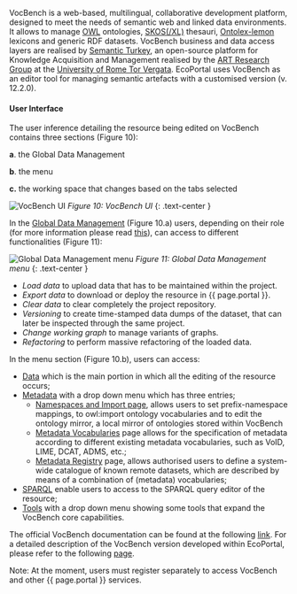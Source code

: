 VocBench is a web-based, multilingual, collaborative development platform, designed to meet the needs of semantic web and linked data environments. It allows to manage [OWL](https://www.w3.org/TR/owl2-overview/) ontologies, [SKOS(/XL)](https://www.w3.org/TR/skos-reference/) thesauri, [Ontolex-lemon](https://www.w3.org/2016/05/ontolex/) lexicons and generic RDF datasets. VocBench business and data access layers are realised by [Semantic Turkey](http://semanticturkey.uniroma2.it/), an open-source platform for Knowledge Acquisition and Management realised by the [ART Research Group](http://art.uniroma2.it/) at the [University of Rome Tor Vergata](http://www.uniroma2.it/). EcoPortal uses VocBench as an editor tool for managing semantic artefacts with a customised version (v. 12.2.0).


#### User Interface

The user inference detailing the resource being edited on VocBench contains three sections (Figure 10):

__a__.  the Global Data Management

__b__.  the menu

__c.__  the working space that changes based on the tabs selected

![VocBench UI]({{site.figures_link}}/{{page.portal}}/Figure10.png)
_Figure 10: VocBench UI_
{: .text-center }

In the [Global Data Management](https://vocbench.uniroma2.it/doc/user/global_data_management.jsf) (Figure 10.a) users, depending on their role (for more information please read [this](https://vocbench.uniroma2.it/doc/user/roles_adm.jsf)), can access to different functionalities (Figure 11):


![Global Data Management menu]({{site.figures_link}}/{{page.portal}}/Figure11.png)
_Figure 11: Global Data Management menu_
{: .text-center }

- *Load data* to upload data that has to be maintained within the project.
- *Export data* to download or deploy the resource in {{ page.portal }}.
- *Clear data* to clear completely the project repository.
- *Versioning* to create time-stamped data dumps of the dataset, that can later be inspected through the same project.
- *Change working graph* to manage variants of graphs.
- *Refactoring* to perform massive refactoring of the loaded data.

In the menu section (Figure 10.b), users can access:
- [Data](https://vocbench.uniroma2.it/doc/user/data_view.jsf) which is the main portion in which all the editing of the resource occurs;
- [Metadata](https://vocbench.uniroma2.it/doc/user/metadata.jsf) with a drop down menu which has three entries;
  - [Namespaces and Import page](https://vocbench.uniroma2.it/doc/user/namespaces_imports.jsf=), allows users to set prefix-namespace mappings, to owl:import ontology vocabularies and to edit the ontology mirror, a local mirror of ontologies stored within VocBench
  - [Metadata Vocabularies](https://vocbench.uniroma2.it/doc/user/metadata_vocabularies.jsf) page allows for the specification of metadata according to different existing metadata vocabularies, such as VoID, LIME, DCAT, ADMS, etc.;
  - [Metadata Registry](https://vocbench.uniroma2.it/doc/user/mdr.jsf) page, allows authorised users to define a system-wide catalogue of known remote datasets, which are described by means of a combination of (metadata) vocabularies;
- [SPARQL](https://vocbench.uniroma2.it/doc/user/sparql.jsf) enable users to access to the SPARQL query editor of the resource;
- [Tools](https://vocbench.uniroma2.it/doc/user/tools.jsf) with a drop down menu showing some tools that expand the VocBench core capabilities.

The official VocBench documentation can be found at the following [link](http://vocbench.uniroma2.it/doc/). For a detailed description of the VocBench version developed within EcoPortal, please refer to the following [page]().

Note: At the moment, users must register separately to access VocBench and other {{ page.portal }} services.
